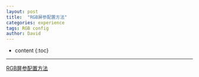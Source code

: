 ```yaml
---
layout: post
title:  "RGB屏参配置方法"
categories: experience
tags: RGB config
author: David
---
```


* content
{:toc}

---

[RGB屏参配置方法](https://lgl88911.gitee.io/2020/08/06/RGB%E5%B1%8F%E5%8F%82%E9%85%8D%E7%BD%AE%E6%96%B9%E6%B3%95/)